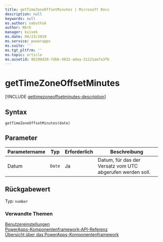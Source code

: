 ```yaml
---
title: getTimeZoneOffsetMinutes | Microsoft Docs
description: null
keywords: null
ms.author: nabuthuk
author: Nkrb
manager: kvivek
ms.date: 04/23/2019
ms.service: powerapps
ms.suite: ''
ms.tgt_pltfrm: ''
ms.topic: article
ms.assetid: 86290d20-7dbb-4932-adaa-31121ae7a3f6
---
```


# <a name="gettimezoneoffsetminutes"></a>getTimeZoneOffsetMinutes

[!INCLUDE [gettimezoneoffsetminutes-description](includes/gettimezoneoffsetminutes-description.md)]

## <a name="syntax"></a>Syntax

`getTimeZoneOffsetMinutes(date)`

## <a name="parameters"></a>Parameter

| Parametername|Typ|Erforderlich|Beschreibung|
| ------------- |----|--------|-----------|
|Datum|`Date`|Ja|Datum, für das der Versatz vom UTC abgerufen werden soll.|

## <a name="return-value"></a>Rückgabewert

Typ: `number`


### <a name="related-topics"></a>Verwandte Themen

[Benutzereinstellungen](../usersettings.md)<br/>
[PowerApps-Komponentenframework-API-Referenz](../../reference/index.md)<br/>
[Übersicht über das PowerApps-Komponentenframework](../../overview.md)
